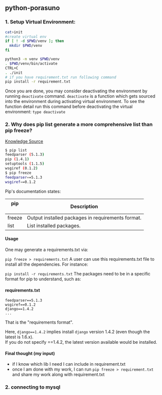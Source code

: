 ## python-porasuno
### 1. Setup Virtual Environment:
```bash
cat>init
#create virtual env
if [ ! -d $PWD/venv ]; then
  mkdir $PWD/venv
fi

python3 -m venv $PWD/venv
. $PWD/venv/bin/activate
CTRL+C
. ./init
# if you have requirement.txt run following command
pip install -r requirement.txt
```

Once you are done, you may consider deactivating the environment by running `deactivate` command.
`deactivate` is a function which gets sourced into the environment during activating virtual environment.
To see the function detail run this command before deactivating the virtual environment:
`type deactivate`

### 2. Why does pip list generate a more comprehensive list than pip freeze? 
[Knowledge Source](https://stackoverflow.com/questions/18966564/pip-freeze-vs-pip-list)
```bash
$ pip list
feedparser (5.1.3)
pip (1.4.1)
setuptools (1.1.5)
wsgiref (0.1.2)
$ pip freeze
feedparser==5.1.3
wsgiref==0.1.2
```
Pip's documentation states:

|pip <option>|Description|
|---|---|
|freeze|Output installed packages in requirements format.|
|list|List installed packages.|

#### Usage
One may generate a requirements.txt via:

`pip freeze > requirements.txt`
A user can use this requirements.txt file to install all the dependencies. For instance:

`pip install -r requirements.txt`
The packages need to be in a specific format for pip to understand, such as:

#### requirements.txt
```
feedparser==5.1.3
wsgiref==0.1.2
django==1.4.2
...
```
That is the "requirements format".

Here, `django==1.4.2` implies install `django` version 1.4.2 (even though the latest is 1.6.x). <br>
If you do not specify ==1.4.2, the latest version available would be installed.
#### Final thought (my input)
 - if I know which lib I need I can include in requirement.txt
 - once I am done with my work, I can run `pip freeze > requirement.txt` and share my work along with requirement.txt


### 2. connecting to mysql
